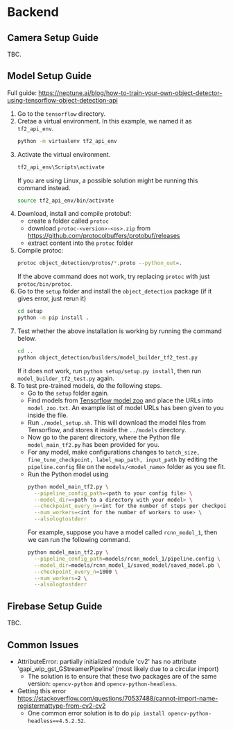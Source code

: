 # Backend

## Camera Setup Guide
TBC.

## Model Setup Guide
Full guide: https://neptune.ai/blog/how-to-train-your-own-object-detector-using-tensorflow-object-detection-api

1. Go to the `tensorflow` directory.
1. Cretae a virtual environment. In this example, we named it as `tf2_api_env`.
    ```sh
    python -m virtualenv tf2_api_env
    ```
1. Activate the virtual environment.
    ```sh
    tf2_api_env\Scripts\activate
    ```
    If you are using Linux, a possible solution might be running this command instead.
    ```sh
    source tf2_api_env/bin/activate
    ```
1. Download, install and compile protobuf:
    - create a folder called `protoc`
    - download `protoc-<version>-<os>.zip` from https://github.com/protocolbuffers/protobuf/releases
    - extract content into the `protoc` folder
1. Compile protoc:
    ```sh
    protoc object_detection/protos/*.proto --python_out=.
    ```
    If the above command does not work, try replacing `protoc` with just `protoc/bin/protoc`.
1. Go to the `setup` folder and install the `object_detection` package (if it gives error, just rerun it)
    ```sh
    cd setup
    python -m pip install .
    ```
1. Test whether the above installation is working by running the command below.
    ```sh
    cd ..
    python object_detection/builders/model_builder_tf2_test.py
    ```
    If it does not work, run `python setup/setup.py install`, then run `model_builder_tf2_test.py` again.
1. To test pre-trained models, do the following steps.
    - Go to the `setup` folder again.
    - Find models from [Tensorflow model zoo](https://github.com/tensorflow/models/blob/master/research/object_detection/g3doc/tf2_detection_zoo.md) and place the URLs into `model_zoo.txt`. An example list of model URLs has been given to you inside the file.
    - Run `./model_setup.sh`. This will download the model files from Tensorflow, and stores it inside the `../models` directory.
    - Now go to the parent directory, where the Python file `model_main_tf2.py` has been provided for you.
    - For any model, make configurations changes to `batch_size, fine_tune_checkpoint, label_map_path, input_path` by editing the `pipeline.config` file on the `models/<model_name>` folder as you see fit.
    - Run the Python model using
      ```sh
      python model_main_tf2.py \
        --pipeline_config_path=<path to your config file> \
        --model_dir=<path to a directory with your model> \
        --checkpoint_every_n=<int for the number of steps per checkpoint> \
        --num_workers=<int for the number of workers to use> \
        --alsologtostderr
      ```
      For example, suppose you have a model called `rcnn_model_1`, then we can run the following command.
      ```sh
      python model_main_tf2.py \
        --pipeline_config_path=models/rcnn_model_1/pipeline.config \
        --model_dir=models/rcnn_model_1/saved_model/saved_model.pb \
        --checkpoint_every_n=1000 \
        --num_workers=2 \
        --alsologtostderr
      ```

## Firebase Setup Guide
TBC.

## Common Issues
- AttributeError: partially initialized module 'cv2' has no attribute 'gapi_wip_gst_GStreamerPipeline' (most likely due to a circular import)
  - The solution is to ensure that these two packages are of the same version: `opencv-python` and `opencv-python-headless`.
- Getting this error https://stackoverflow.com/questions/70537488/cannot-import-name-registermattype-from-cv2-cv2
  - One common error solution is to do `pip install opencv-python-headless==4.5.2.52`.
